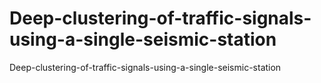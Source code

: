 # Deep-clustering-of-traffic-signals-using-a-single-seismic-station
Deep-clustering-of-traffic-signals-using-a-single-seismic-station
